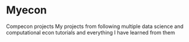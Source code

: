 # Myecon
Compecon projects
My projects from following multiple data science and computational econ tutorials and everything I have learned from them
